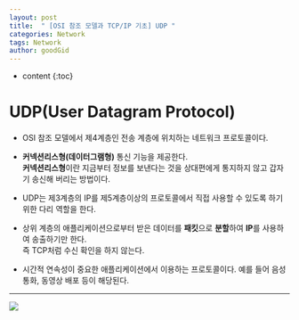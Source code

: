 ```yaml
---
layout: post
title:  " [OSI 참조 모델과 TCP/IP 기초] UDP "
categories: Network
tags: Network
author: goodGid
---
```

* content
{:toc}


# UDP(User Datagram Protocol)

* OSI 참조 모델에서 제4계층인 전송 계층에 위치하는 네트워크 프로토콜이다.

* **커넥션리스형(데이터그램형)** 통신 기능을 제공한다. <br> **커넥션리스형**이란 지금부터 정보를 보낸다는 것을 상대편에게 통지하지 않고 갑자기 송신해 버리는 방법이다.

* UDP는 제3계층의 IP를 제5계층이상의 프로토콜에서 직접 사용할 수 있도록 하기 위한 다리 역할을 한다.

* 상위 계층의 애플리케이션으로부터 받은 데이터를 **패킷**으로 **분할**하여 **IP**를 사용하여 송출하기만 한다. <br> 즉 TCP처럼 수신 확인을 하지 않는다.

* 시간적 연속성이 중요한 애플리케이션에서 이용하는 프로토콜이다. 예를 들어 음성 통화, 동영상 배포 등이 해당된다.

---


![](/assets/img/network/udp_1.png)



